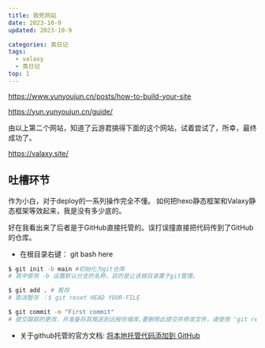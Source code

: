 ```yaml
---
title: 致死网站
date: 2023-10-9
updated: 2023-10-9

categories: 类日记
tags:
  - valaxy
  - 类日记
top: 1
---
```



https://www.yunyoujun.cn/posts/how-to-build-your-site

https://yun.yunyoujun.cn/guide/

由以上第二个网站，知道了云游君搞得下面的这个网站，试着尝试了，所幸，最终成功了。

https://valaxy.site/

## 吐槽环节

作为小白，对于deploy的一系列操作完全不懂。
如何把hexo静态框架和Valaxy静态框架等效起来，我是没有多少底的。

好在我看出来了后者是于GitHub直接托管的。误打误撞直接把代码传到了GitHub的仓库。

* 在根目录右键： git bash here
```bash
$ git init -b main #初始化为git仓库
# 其中使用 -b 设置默认分支的名称，目的是让该根目录置于git管理。

$ git add . # 暂存
# 取消暂存 ：$ git reset HEAD YOUR-FILE

$ git commit -m "First commit" 
# 提交跟踪的更改，并准备将其推送到远程存储库,要删除此提交并修改文件，请使用 'git reset --soft HEAD~1' 并再次提交和添加文件。
```

- 关于github托管的官方文档:
[将本地托管代码添加到 GitHub](https://docs.github.com/zh/migrations/importing-source-code/using-the-command-line-to-import-source-code/adding-locally-hosted-code-to-github)


